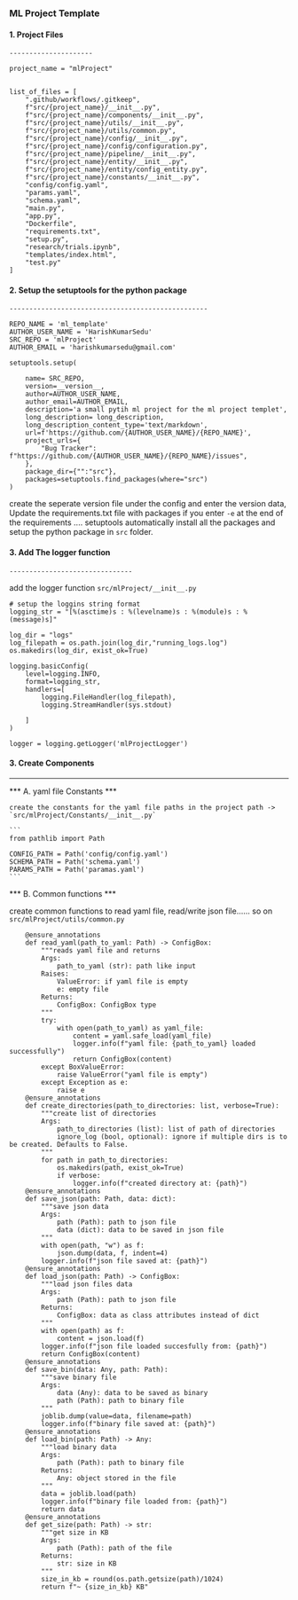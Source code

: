 ### ML Project Template

#### 1. Project Files

`---------------------`

```
project_name = "mlProject"


list_of_files = [
    ".github/workflows/.gitkeep",
    f"src/{project_name}/__init__.py",
    f"src/{project_name}/components/__init__.py",
    f"src/{project_name}/utils/__init__.py",
    f"src/{project_name}/utils/common.py",
    f"src/{project_name}/config/__init__.py",
    f"src/{project_name}/config/configuration.py",
    f"src/{project_name}/pipeline/__init__.py",
    f"src/{project_name}/entity/__init__.py",
    f"src/{project_name}/entity/config_entity.py",
    f"src/{project_name}/constants/__init__.py",
    "config/config.yaml",
    "params.yaml",
    "schema.yaml",
    "main.py",
    "app.py",
    "Dockerfile",
    "requirements.txt",
    "setup.py",
    "research/trials.ipynb",
    "templates/index.html",
    "test.py"
]
```

#### 2. Setup the setuptools for the python package

`--------------------------------------------------`

```
REPO_NAME = 'ml_template'
AUTHOR_USER_NAME = 'HarishKumarSedu'
SRC_REPO = 'mlProject'
AUTHOR_EMAIL = 'harishkumarsedu@gmail.com'

setuptools.setup(

    name= SRC_REPO,
    version=__version__,
    author=AUTHOR_USER_NAME,
    author_email=AUTHOR_EMAIL,
    description='a small pytih ml project for the ml project templet',
    long_description= long_description,
    long_description_content_type='text/markdown',
    url=f'https://github.com/{AUTHOR_USER_NAME}/{REPO_NAME}',
    project_urls={
        "Bug Tracker": f"https://github.com/{AUTHOR_USER_NAME}/{REPO_NAME}/issues",
    },
    package_dir={"":"src"},
    packages=setuptools.find_packages(where="src")
)
```

create the seperate version file under the config and enter the version data,
Update the requirements.txt file with packages if you enter `-e` at the end of the requirements .... setuptools automatically install all the packages and setup the python package in `src` folder. 

#### 3. Add The logger function
`-------------------------------`

add the logger function  `src/mlProject/__init__.py` 

```
# setup the loggins string format 
logging_str = "[%(asctime)s : %(levelname)s : %(module)s : %(message)s]"

log_dir = "logs"
log_filepath = os.path.join(log_dir,"running_logs.log")
os.makedirs(log_dir, exist_ok=True)

logging.basicConfig(
    level=logging.INFO,
    format=logging_str,
    handlers=[
        logging.FileHandler(log_filepath),
        logging.StreamHandler(sys.stdout)

    ]
)

logger = logging.getLogger('mlProjectLogger')
```
#### 3. Create Components 
***

*** A. yaml file Constants  ***

    create the constants for the yaml file paths in the project path -> `src/mlProject/Constants/__init__.py`

    ```
    from pathlib import Path

    CONFIG_PATH = Path('config/config.yaml')
    SCHEMA_PATH = Path('schema.yaml')
    PARAMS_PATH = Path('paramas.yaml')
    ```
*** B. Common functions  ***

create common functions to read yaml file, read/write json file...... so on `src/mlProject/utils/common.py`

```
    @ensure_annotations
    def read_yaml(path_to_yaml: Path) -> ConfigBox:
        """reads yaml file and returns
        Args:
            path_to_yaml (str): path like input
        Raises:
            ValueError: if yaml file is empty
            e: empty file
        Returns:
            ConfigBox: ConfigBox type
        """
        try:
            with open(path_to_yaml) as yaml_file:
                content = yaml.safe_load(yaml_file)
                logger.info(f"yaml file: {path_to_yaml} loaded successfully")
                return ConfigBox(content)
        except BoxValueError:
            raise ValueError("yaml file is empty")
        except Exception as e:
            raise e
    @ensure_annotations
    def create_directories(path_to_directories: list, verbose=True):
        """create list of directories
        Args:
            path_to_directories (list): list of path of directories
            ignore_log (bool, optional): ignore if multiple dirs is to be created. Defaults to False.
        """
        for path in path_to_directories:
            os.makedirs(path, exist_ok=True)
            if verbose:
                logger.info(f"created directory at: {path}")
    @ensure_annotations
    def save_json(path: Path, data: dict):
        """save json data
        Args:
            path (Path): path to json file
            data (dict): data to be saved in json file
        """
        with open(path, "w") as f:
            json.dump(data, f, indent=4)
        logger.info(f"json file saved at: {path}")
    @ensure_annotations
    def load_json(path: Path) -> ConfigBox:
        """load json files data
        Args:
            path (Path): path to json file
        Returns:
            ConfigBox: data as class attributes instead of dict
        """
        with open(path) as f:
            content = json.load(f)
        logger.info(f"json file loaded succesfully from: {path}")
        return ConfigBox(content)
    @ensure_annotations
    def save_bin(data: Any, path: Path):
        """save binary file
        Args:
            data (Any): data to be saved as binary
            path (Path): path to binary file
        """
        joblib.dump(value=data, filename=path)
        logger.info(f"binary file saved at: {path}")
    @ensure_annotations
    def load_bin(path: Path) -> Any:
        """load binary data
        Args:
            path (Path): path to binary file
        Returns:
            Any: object stored in the file
        """
        data = joblib.load(path)
        logger.info(f"binary file loaded from: {path}")
        return data
    @ensure_annotations
    def get_size(path: Path) -> str:
        """get size in KB
        Args:
            path (Path): path of the file
        Returns:
            str: size in KB
        """
        size_in_kb = round(os.path.getsize(path)/1024)
        return f"~ {size_in_kb} KB"
```